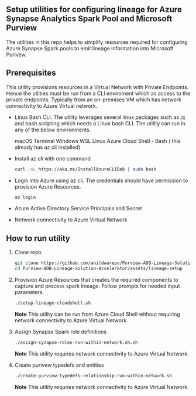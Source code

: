 ## Setup utilities for configuring lineage for Azure Synapse Analytics Spark Pool and Microsoft Purview

The utilities in this repo helps to simplify resources required for configuring Azure Synapse Spark pools to emit lineage information into Microsoft Purivew. 

## Prerequisites

This utility provisions resources in a Virtual Network with Private Endpoints. Hence the utlities must be run from a CLI enviroment which as access to the private endpoints. Typically from an on-premises VM which has network connectivity to Azure Virtual network.

* Linux Bash CLI. The utility leverages several linux packages such as jq and bash scripting which needs a Linux bash CLI. The utility can run in any of the below environments. 

    macOS Terminal 
    Windows WSL 
    Linux 
    Azure Cloud Shell - Bash ( this already has az cli installed)

* Install az cli with one command

    ```bash
    curl -sL https://aka.ms/InstallAzureCLIDeb | sudo bash
    ```

* Login into Azure using az cli. The credentials should have permission to provision Azure Resources.

    ```bash
    az login
    ```
    

* Azure Active Directory Service Principals and Secret

* Network connectivity to Azure Virtual Network

## How to run utility

1. Clone repo

    ```bash
    git clone https://github.com/anildwarepo/Purview-ADB-Lineage-Solution-Accelerator.git
    cd Purview-ADB-Lineage-Solution-Accelerator/assets/lineage-setup
    ```

2. Provision Azure Resources that creates the required components to capture and process spark lineage. Follow prompts for needed input parameters.

    ```bash
    ./setup-lineage-cloudshell.sh
    ```
    **Note** This utility can be run from Azure Cloud Shell without requiring network connectivity to Azure Virtual Network.

3. Assign Synapse Spark role definitions

    ```bash
    ./assign-synapse-roles-run-within-network.sh.sh
    ```
    **Note** This utility requires network connectivity to Azure Virtual Network.
    
4. Create purivew typedefs and entities

    ```bash
    ./create-purview-typedefs-relationship-run-within-network.sh
    ```
    **Note** This utility requires network connectivity to Azure Virtual Network.